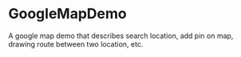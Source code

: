 # GoogleMapDemo
A google map demo that describes search location, add pin on map, drawing route between two location, etc.
